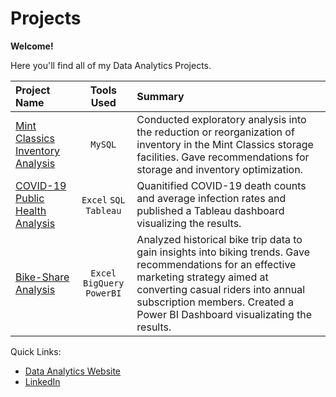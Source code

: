 # Projects
**Welcome!**

Here you'll find all of my Data Analytics Projects. 

| Project Name |   Tools Used   |   Summary   |
| :---         |     :---:      |    :---     |
|[Mint Classics Inventory Analysis](https://github.com/phelpsbp/Projects/tree/main/Mint%20Classics%20Inventory%20Analysis)|`MySQL`|Conducted exploratory analysis into the reduction or reorganization of inventory in the Mint Classics storage facilities. Gave recommendations for storage and inventory optimization.|
|[COVID-19 Public Health Analysis](https://github.com/phelpsbp/Projects/tree/main/COVID%20Portfolio%20Project)|`Excel` `SQL` `Tableau`|Quanitified COVID-19 death counts and average infection rates and published a Tableau dashboard visualizing the results.|
|[Bike-Share Analysis](https://github.com/phelpsbp/Projects/tree/main/Bike-Share%20Analysis)|`Excel` `BigQuery` `PowerBI`|Analyzed historical bike trip data to gain insights into biking trends. Gave recommendations for an effective marketing strategy aimed at converting casual riders into annual subscription members. Created a Power BI Dashboard visualizating the results.|



Quick Links:
* [Data Analytics Website](https://phelpsbp.github.io)
* [LinkedIn](https://www.linkedin.com/in/brittany-everette/)
